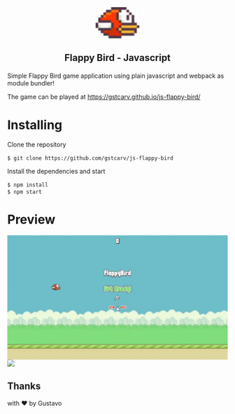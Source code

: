 <div align="center" style="margin-bottom: 20px">

  <img src="./docs/icon.png" width="100" />

   <h2 align="center">
    Flappy Bird - Javascript
  </h2>

</div>

Simple Flappy Bird game application using plain javascript and webpack as module bundler!

The game can be played at https://gstcarv.github.io/js-flappy-bird/

# Installing

Clone the repository

```console
$ git clone https://github.com/gstcarv/js-flappy-bird
```

Install the dependencies and start

```console
$ npm install
$ npm start
```

# Preview

<img src="./docs/web.gif" style="float: left; margin-right: 30px" />
<img src="./docs/mobile.gif"  width="200" />

## Thanks

with ❤️ by Gustavo
